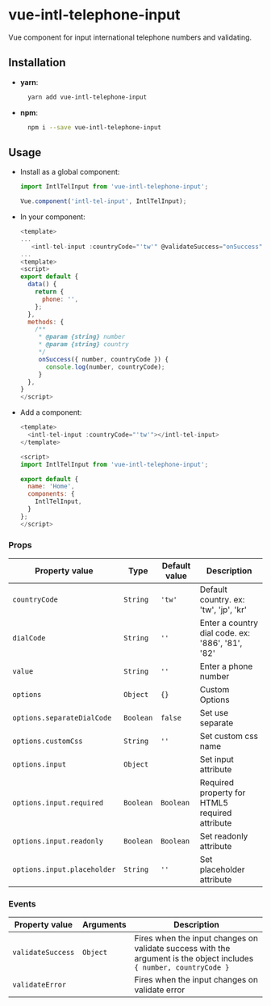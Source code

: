 # vue-intl-telephone-input
Vue component for input international telephone numbers and validating.

## Installation
- **yarn**:
  ```bash
    yarn add vue-intl-telephone-input
  ```
- **npm**:
  ```bash
    npm i --save vue-intl-telephone-input
  ```

## Usage
- Install as a global component:
    ```javascript
    import IntlTelInput from 'vue-intl-telephone-input';

    Vue.component('intl-tel-input', IntlTelInput);
    ```

- In your component:
     ```js
     <template>
     ...
        <intl-tel-input :countryCode="'tw'" @validateSuccess="onSuccess"></intl-tel-input>
     ...
     <template>
     <script>
     export default {
       data() {
         return {
           phone: '',
         };
       },
       methods: {
         /**
          * @param {string} number
          * @param {string} country
          */
          onSuccess({ number, countryCode }) {
            console.log(number, countryCode);
          }
       },
     }
     </script>
     ```

- Add a component:
  ```js
  <template>
    <intl-tel-input :countryCode="'tw'"></intl-tel-input>
  </template>

  <script>
  import IntlTelInput from 'vue-intl-telephone-input';

  export default {
    name: 'Home',
    components: {
      IntlTelInput,
    }
  };
  </script>
  ```

### Props

  | Property value | Type | Default value | Description |
  | -------------- | ---- | ------------- | ----------- |
  | `countryCode` | `String` | `'tw'` | Default country. ex: 'tw', 'jp', 'kr' |
  | `dialCode` | `String` | `''` | Enter a country dial code. ex: '886', '81', '82' |
  | `value` | `String` | `''` | Enter a phone number |
  | `options` | `Object` | `{}` | Custom Options |
  | `options.separateDialCode` | `Boolean` | `false` | Set use separate |
  | `options.customCss` | `String` | `''` | Set custom css name |
  | `options.input` | `Object` | | Set input attribute |
  | `options.input.required` | `Boolean` | `Boolean` | Required property for HTML5 required attribute |
  | `options.input.readonly` | `Boolean` | `Boolean` | Set readonly attribute |
  | `options.input.placeholder` | `String` | `''` | Set placeholder attribute |


### Events

  | Property value | Arguments | Description |
  | -------------- | --------- | ----------- |
  | `validateSuccess` | `Object` | Fires when the input changes on validate success with the argument is the object includes `{ number, countryCode }` |
  | `validateError` | | Fires when the input changes on validate error |
